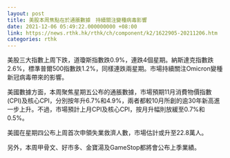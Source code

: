 ```yaml
---
layout: post
title: 美股本周焦點在於通脹數據　持續關注變種病毒影響
date: 2021-12-06 05:49:22.000000000 +08:00
link: https://news.rthk.hk/rthk/ch/component/k2/1622905-20211206.htm
categories: rthk
---
```


美股三大指數上周下跌，道瓊斯指數跌0.9%，連跌4個星期。納斯達克指數跌2.6%，標準普爾500指數跌1.2%，同樣連跌兩星期。市場持續關注Omicron變種新冠病毒帶來的影響。

美國數據方面，本周聚焦星期五公布的通脹數據，市場預期11月消費物價指數(CPI)及核心CPI，分別按年升6.7%和4.9%，兩者都較10月所創的逾30年新高進一步上升。不過，市場預計上月CPI及核心CPI，按月升幅則放緩至0.7%和0.5%。

美國在星期四公布上周首次申領失業救濟人數，市場估計或升至22.8萬人。

另外，本周甲骨文、好市多、金寶湯及GameStop都將會公布上季業績。
